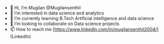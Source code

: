 - 👋 Hi, I’m Mugilan  @Mugilansenthil
- 👀 I’m interested in data science and analytics
- 🌱 I’m currently learning B.Tech Artificial intelligence and data science
- 💞️ I’m looking to collaborate on Data science projects
- 📫 How to reach me [https://www.linkedin.com/in/mugilansenthil2004/] (LinkedIn)

<!---
Mugilansenthil/Mugilansenthil is a ✨ special ✨ repository because its `README.md` (this file) appears on your GitHub profile.
You can click the Preview link to take a look at your changes.
--->
